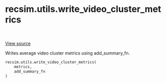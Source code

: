 <div itemscope itemtype="http://developers.google.com/ReferenceObject">
<meta itemprop="name" content="recsim.utils.write_video_cluster_metrics" />
<meta itemprop="path" content="Stable" />
</div>

# recsim.utils.write_video_cluster_metrics

<table class="tfo-notebook-buttons tfo-api" align="left">
</table>

<a target="_blank" href="https://github.com/google-research/recsim/tree/master/recsim//utils.py">View
source</a>

Writes average video cluster metrics using add_summary_fn.

```python
recsim.utils.write_video_cluster_metrics(
    metrics,
    add_summary_fn
)
```

<!-- Placeholder for "Used in" -->

